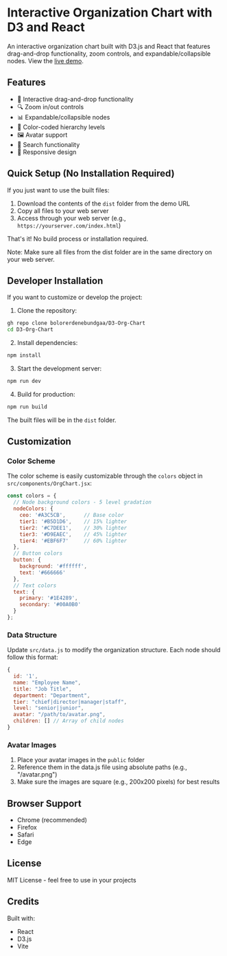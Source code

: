 # Interactive Organization Chart with D3 and React

An interactive organization chart built with D3.js and React that features drag-and-drop functionality, zoom controls, and expandable/collapsible nodes. View the [live demo](https://bolor.me/D3OrgChart/index.html).


## Features

- 🎯 Interactive drag-and-drop functionality
- 🔍 Zoom in/out controls
- 📊 Expandable/collapsible nodes
- 🎨 Color-coded hierarchy levels
- 🖼️ Avatar support
- 🔎 Search functionality
- 📱 Responsive design

## Quick Setup (No Installation Required)

If you just want to use the built files:

1. Download the contents of the `dist` folder from the demo URL
2. Copy all files to your web server
3. Access through your web server (e.g., `https://yourserver.com/index.html`)

That's it! No build process or installation required.

Note: Make sure all files from the dist folder are in the same directory on your web server.

## Developer Installation

If you want to customize or develop the project:

1. Clone the repository:
```bash
gh repo clone bolorerdenebundgaa/D3-Org-Chart
cd D3-Org-Chart
```

2. Install dependencies:
```bash
npm install
```

3. Start the development server:
```bash
npm run dev
```

4. Build for production:
```bash
npm run build
```

The built files will be in the `dist` folder.

## Customization

### Color Scheme

The color scheme is easily customizable through the `colors` object in `src/components/OrgChart.jsx`:

```javascript
const colors = {
  // Node background colors - 5 level gradation
  nodeColors: {
    ceo: '#A3C5CB',      // Base color
    tier1: '#B5D1D6',    // 15% lighter
    tier2: '#C7DEE1',    // 30% lighter
    tier3: '#D9EAEC',    // 45% lighter
    tier4: '#EBF6F7'     // 60% lighter
  },
  // Button colors
  button: {
    background: '#ffffff',
    text: '#666666'
  },
  // Text colors
  text: {
    primary: '#1E4289',
    secondary: '#00A0B0'
  }
};
```

### Data Structure

Update `src/data.js` to modify the organization structure. Each node should follow this format:

```javascript
{
  id: '1',
  name: "Employee Name",
  title: "Job Title",
  department: "Department",
  tier: "chief|director|manager|staff",
  level: "senior|junior",
  avatar: "/path/to/avatar.png",
  children: [] // Array of child nodes
}
```

### Avatar Images

1. Place your avatar images in the `public` folder
2. Reference them in the data.js file using absolute paths (e.g., "/avatar.png")
3. Make sure the images are square (e.g., 200x200 pixels) for best results

## Browser Support

- Chrome (recommended)
- Firefox
- Safari
- Edge

## License

MIT License - feel free to use in your projects

## Credits

Built with:
- React
- D3.js
- Vite
